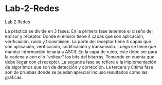 # Lab-2-Redes
Lab 2 Redes


La práctica se divide en 3 fases. En la primera fase tenemos el diseño del emisor y receptor. Donde el emisor tiene 4 capas que son aplicación, verificación, ruido y transmisión. La parte del receptor tiene 4 capas que son aplicación, verificación, codificación y transmisión. Luego se tiene que mandar información binaria a ASCII. En la capa de ruido, este debe ser para la cadena y con ello “voltear” los bits del bitarray. Tomando en cuenta que debe llegar con el receptor. La segunda fase se refiere a la implementación de algoritmos que son de detección y corrección. La tercera y última fase son de pruebas donde se puedan apreciar incluso resultados como las gráficas. 
